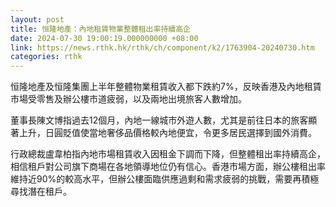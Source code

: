 ```yaml
---
layout: post
title: 恒隆地產：內地租賃物業整體租出率持續高企
date: 2024-07-30 19:00:19.000000000 +08:00
link: https://news.rthk.hk/rthk/ch/component/k2/1763904-20240730.htm
categories: rthk
---
```


恒隆地產及恒隆集團上半年整體物業租賃收入都下跌約7%，反映香港及內地租賃市場受零售及辦公樓市道疲弱，以及兩地出境旅客人數增加。

董事長陳文博指過去12個月，內地一線城市外遊人數，尤其是前往日本的旅客顯著上升，日圓貶值使當地奢侈品價格較內地便宜，令更多居民選擇到國外消費。

行政總裁盧韋柏指內地市場租賃收入因租金下調而下降，但整體租出率持續高企，相信租戶對公司旗下商場在各地領導地位仍有信心。香港市場方面，辦公樓租出率維持近90%的較高水平，但辦公樓面臨供應過剩和需求疲弱的挑戰，需要再積極尋找潛在租戶。
